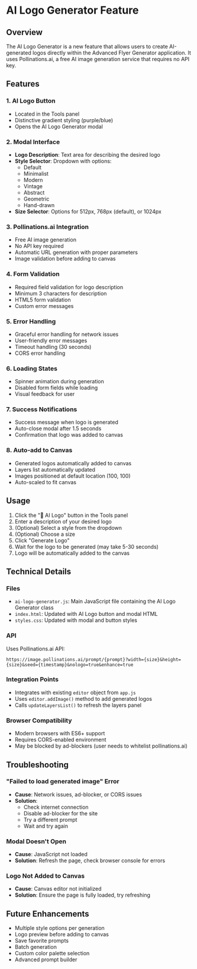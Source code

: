 # AI Logo Generator Feature

## Overview
The AI Logo Generator is a new feature that allows users to create AI-generated logos directly within the Advanced Flyer Generator application. It uses Pollinations.ai, a free AI image generation service that requires no API key.

## Features

### 1. AI Logo Button
- Located in the Tools panel
- Distinctive gradient styling (purple/blue)
- Opens the AI Logo Generator modal

### 2. Modal Interface
- **Logo Description**: Text area for describing the desired logo
- **Style Selector**: Dropdown with options:
  - Default
  - Minimalist
  - Modern
  - Vintage
  - Abstract
  - Geometric
  - Hand-drawn
- **Size Selector**: Options for 512px, 768px (default), or 1024px

### 3. Pollinations.ai Integration
- Free AI image generation
- No API key required
- Automatic URL generation with proper parameters
- Image validation before adding to canvas

### 4. Form Validation
- Required field validation for logo description
- Minimum 3 characters for description
- HTML5 form validation
- Custom error messages

### 5. Error Handling
- Graceful error handling for network issues
- User-friendly error messages
- Timeout handling (30 seconds)
- CORS error handling

### 6. Loading States
- Spinner animation during generation
- Disabled form fields while loading
- Visual feedback for user

### 7. Success Notifications
- Success message when logo is generated
- Auto-close modal after 1.5 seconds
- Confirmation that logo was added to canvas

### 8. Auto-add to Canvas
- Generated logos automatically added to canvas
- Layers list automatically updated
- Images positioned at default location (100, 100)
- Auto-scaled to fit canvas

## Usage

1. Click the "🤖 AI Logo" button in the Tools panel
2. Enter a description of your desired logo
3. (Optional) Select a style from the dropdown
4. (Optional) Choose a size
5. Click "Generate Logo"
6. Wait for the logo to be generated (may take 5-30 seconds)
7. Logo will be automatically added to the canvas

## Technical Details

### Files
- `ai-logo-generator.js`: Main JavaScript file containing the AI Logo Generator class
- `index.html`: Updated with AI Logo button and modal HTML
- `styles.css`: Updated with modal and button styles

### API
Uses Pollinations.ai API:
```
https://image.pollinations.ai/prompt/{prompt}?width={size}&height={size}&seed={timestamp}&nologo=true&enhance=true
```

### Integration Points
- Integrates with existing `editor` object from `app.js`
- Uses `editor.addImage()` method to add generated logos
- Calls `updateLayersList()` to refresh the layers panel

### Browser Compatibility
- Modern browsers with ES6+ support
- Requires CORS-enabled environment
- May be blocked by ad-blockers (user needs to whitelist pollinations.ai)

## Troubleshooting

### "Failed to load generated image" Error
- **Cause**: Network issues, ad-blocker, or CORS issues
- **Solution**: 
  - Check internet connection
  - Disable ad-blocker for the site
  - Try a different prompt
  - Wait and try again

### Modal Doesn't Open
- **Cause**: JavaScript not loaded
- **Solution**: Refresh the page, check browser console for errors

### Logo Not Added to Canvas
- **Cause**: Canvas editor not initialized
- **Solution**: Ensure the page is fully loaded, try refreshing

## Future Enhancements
- Multiple style options per generation
- Logo preview before adding to canvas
- Save favorite prompts
- Batch generation
- Custom color palette selection
- Advanced prompt builder
